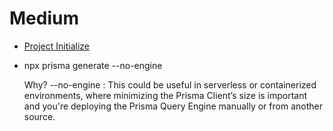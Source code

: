 # Medium

- <a href="https://projects.100xdevs.com/tracks/blog/blog-4">Project Initialize  </a>

- npx prisma generate --no-engine 

  Why? --no-engine : This could be useful in serverless or containerized environments, where minimizing the Prisma Client’s size is important and you're deploying the Prisma Query Engine manually or from another source.

